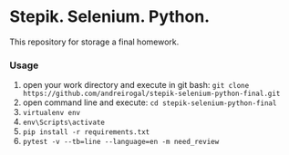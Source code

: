 # Stepik. Selenium. Python.

This repository for storage a final homework.

### Usage
1. open your work directory and execute in git bash: ```git clone https://github.com/andreirogal/stepik-selenium-python-final.git```
2. open command line and execute: ```cd stepik-selenium-python-final```
3. ```virtualenv env```
4. ```env\Scripts\activate```
5. ```pip install -r requirements.txt```
6. ```pytest -v --tb=line --language=en -m need_review```
